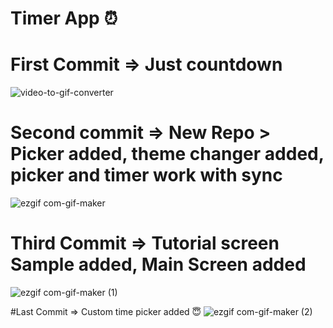 # Timer App ⏰

# First Commit => Just countdown

![video-to-gif-converter](https://user-images.githubusercontent.com/41589534/172076016-b09bab27-4f08-47c8-ac83-dfccbc9e8578.gif)











# Second commit => New Repo > Picker added, theme changer added, picker and timer work with sync
![ezgif com-gif-maker](https://user-images.githubusercontent.com/41589534/172075973-98c3b4ff-e2ec-4f66-b9bc-6fadeb48c80b.gif)





# Third Commit => Tutorial screen Sample added, Main Screen added

![ezgif com-gif-maker (1)](https://user-images.githubusercontent.com/41589534/173585573-bdd48d79-2895-4e09-ab33-c2793bb94a53.gif)

#Last Commit => Custom time picker added 😇
![ezgif com-gif-maker (2)](https://user-images.githubusercontent.com/41589534/174102869-fc21d4b3-8fbf-4b43-8caf-77de8820a930.gif)
